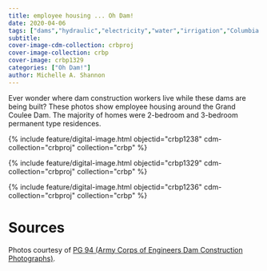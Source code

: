 ```yaml
---
title: employee housing ... Oh Dam!
date: 2020-04-06
tags: ["dams","hydraulic","electricity","water","irrigation","Columbia River","Columbia River Basin"]
subtitle: 
cover-image-cdm-collection: crbproj
cover-image-collection: crbp
cover-image: crbp1329
categories: ["Oh Dam!"]
author: Michelle A. Shannon
---
```


Ever wonder where dam construction workers live while
these dams are being built? These photos show employee housing around the Grand
Coulee Dam. The majority of homes were 2-bedroom and 3-bedroom permanent type
residences.

{% include feature/digital-image.html objectid="crbp1238" cdm-collection="crbproj" collection="crbp" %}

{% include feature/digital-image.html objectid="crbp1329" cdm-collection="crbproj" collection="crbp" %}

{% include feature/digital-image.html objectid="crbp1236" cdm-collection="crbproj" collection="crbp" %}

# Sources

Photos courtesy of [PG 94 (Army Corps of Engineers Dam Construction Photographs)](https://archiveswest.orbiscascade.org/ark:/80444/xv165618/op=fstyle.aspx?t=k&amp;q=).
